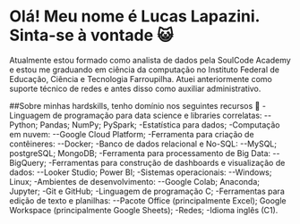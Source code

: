 # Olá! Meu nome é Lucas Lapazini. Sinta-se à vontade :smiley_cat:

Atualmente estou formado como analista de dados pela SoulCode Academy e estou me graduando em ciência da computação no Instituto Federal de Educação, Ciência e Tecnologia Farroupilha. Atuei anteriormente como suporte técnico de redes e antes disso como auxiliar administrativo.

##Sobre minhas hardskills, tenho domínio nos seguintes recursos 📐
-Linguagem de programação para data science e libraries correlatas:
--Python; Pandas; NumPy; PySpark;
-Estatística para dados;
-Computação em nuvem:
--Google Cloud Platform;
-Ferramenta para criação de contêineres:
--Docker;
-Banco de dados relacional e No-SQL:
--MySQL; postgreSQL; MongoDB;
-Ferramenta para processamento de Big Data:
--BigQuery;
-Ferramentas para construção de dashboards e visualização de dados:
--Looker Studio; Power BI;
-Sistemas operacionais:
--Windows; Linux;
-Ambientes de desenvolvimento:
--Google Colab; Anaconda; Jupyter;
-Git e GitHub;
-Linguagem de programação C;
-Ferramentas para edição de texto e planilhas:
--Pacote Office (principalmente Excel); Google Workspace (principalmente Google Sheets);
-Redes;
-Idioma inglês (C1).


